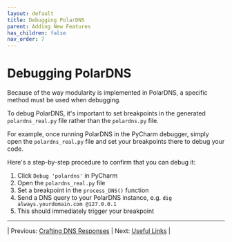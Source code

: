 ```yaml
---
layout: default
title: Debugging PolarDNS
parent: Adding New Features
has_children: false
nav_order: 7
---
```


# Debugging PolarDNS

Because of the way modularity is implemented in PolarDNS, a specific method must be used when debugging.

To debug PolarDNS, it's important to set breakpoints in the generated `polardns_real.py` file rather than the `polardns.py` file.

For example, once running PolarDNS in the PyCharm debugger, simply open the `polardns_real.py` file and set your breakpoints there to debug your code.

Here's a step-by-step procedure to confirm that you can debug it:
1. Click `Debug 'polardns'` in PyCharm
2. Open the `polardns_real.py` file
3. Set a breakpoint in the `process_DNS()` function
4. Send a DNS query to your PolarDNS instance, e.g. `dig always.yourdomain.com @127.0.0.1`
5. This should immediately trigger your breakpoint

---

| Previous: [Crafting DNS Responses](crafting-dns-responses) | Next: [Useful Links](useful-links) |
